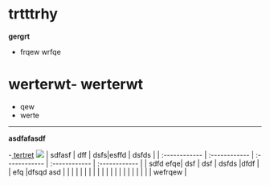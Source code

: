 # trtttrhy 
**gergrt**
- frqew wrfqe
# werterwt- werterwt
- qew
- werte

<!--more-->

------------
**asdfafasdf**

-[ tertret](http://youtube.com " tertret")
[![](https://www.bing.com/th?id=OIP.n2UQseNujefDCoYsyTR4_AHaE8&w=168&h=106&c=8&rs=1&qlt=90&o=6&dpr=1.39&pid=3.1&rm=2)](http://youtube.com)
| sdfasf  | dff  |   dsfs|esffd   | dsfds  |
| :------------ | :------------ | :------------ | :------------ | :------------ |
| sdfd  efqe|  dsf | dsf  | dsfds  |dfdf   |
|  efq |dfsqd asd  |   |   |   |
|   |   |   |   |   |
|   |   |   |   |   |
|   |   |   |   |  wefrqew |
